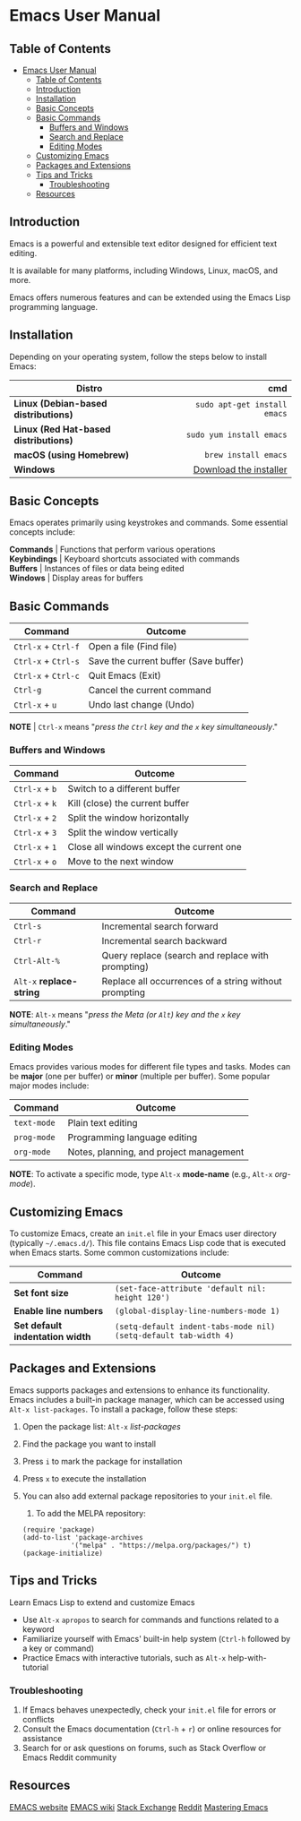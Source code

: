 # Emacs User Manual

## Table of Contents

- [Emacs User Manual](#emacs-user-manual)
  - [Table of Contents](#table-of-contents)
  - [Introduction](#introduction)
  - [Installation](#installation)
  - [Basic Concepts](#basic-concepts)
  - [Basic Commands](#basic-commands)
    - [Buffers and Windows](#buffers-and-windows)
    - [Search and Replace](#search-and-replace)
    - [Editing Modes](#editing-modes)
  - [Customizing Emacs](#customizing-emacs)
  - [Packages and Extensions](#packages-and-extensions)
  - [Tips and Tricks](#tips-and-tricks)
    - [Troubleshooting](#troubleshooting)
  - [Resources](#resources)

## Introduction

Emacs is a powerful and extensible text editor designed for efficient text editing.

It is available for many platforms, including Windows, Linux, macOS, and more.

Emacs offers numerous features and can be extended using the Emacs Lisp programming language.

## Installation

Depending on your operating system, follow the steps below to install Emacs:

|Distro|cmd|
|---|---:|
|**Linux (Debian-based distributions)** |  `sudo apt-get install emacs`|
|**Linux (Red Hat-based distributions)** |  `sudo yum install emacs`|
|**macOS (using Homebrew)** |  `brew install emacs`|
|**Windows** | [Download the installer] |

## Basic Concepts

Emacs operates primarily using keystrokes and commands. Some essential concepts include:

**Commands** |  Functions that perform various operations \
**Keybindings** |  Keyboard shortcuts associated with commands \
**Buffers** |  Instances of files or data being edited \
**Windows** |  Display areas for buffers

## Basic Commands

|Command|Outcome|
|---|---|
|`Ctrl-x` + `Ctrl-f`| Open a file (Find file)|
|`Ctrl-x` + `Ctrl-s`| Save the current buffer (Save buffer)|
|`Ctrl-x` + `Ctrl-c`| Quit Emacs (Exit)|
|`Ctrl-g`| Cancel the current command|
|`Ctrl-x` + `u`| Undo last change (Undo)|

**NOTE** |  `Ctrl-x` means "*press the `Ctrl` key and the `x` key simultaneously*."

### Buffers and Windows

|Command|Outcome|
|---|---|
|`Ctrl-x` + `b`| Switch to a different buffer|
|`Ctrl-x` + `k`| Kill (close) the current buffer|
|`Ctrl-x` + `2`| Split the window horizontally|
|`Ctrl-x` + `3`| Split the window vertically|
|`Ctrl-x` + `1`| Close all windows except the current one|
|`Ctrl-x` + `o`| Move to the next window|

### Search and Replace

|Command|Outcome|
|---|---|
|`Ctrl-s` | Incremental search forward|
|`Ctrl-r` | Incremental search backward|
|`Ctrl-Alt-%` | Query replace (search and replace with prompting)|
|`Alt-x` **replace-string** | Replace all occurrences of a string without prompting|

**NOTE**: `Alt-x` means "*press the Meta (or `Alt`) key and the `x` key simultaneously*."

### Editing Modes

Emacs provides various modes for different file types and tasks. Modes can be **major** (one per buffer) or **minor** (multiple per buffer). Some popular major modes include:

|Command|Outcome|
|---|---|
|`text-mode` |  Plain text editing|
|`prog-mode` |  Programming language editing|
|`org-mode` |  Notes, planning, and project management|

**NOTE**: To activate a specific mode, type `Alt-x` **mode-name** (e.g., `Alt-x` *org-mode*).

## Customizing Emacs

To customize Emacs, create an `init.el` file in your Emacs user directory (typically `~/.emacs.d/`). This file contains Emacs Lisp code that is executed when Emacs starts. Some common customizations include:

|Command|Outcome|
|---|---|
|**Set font size** | `(set-face-attribute 'default nil: height 120')`|
|**Enable line numbers** | `(global-display-line-numbers-mode 1)`|
|**Set default indentation width** | `(setq-default indent-tabs-mode nil)` `(setq-default tab-width 4)`|

## Packages and Extensions

Emacs supports packages and extensions to enhance its functionality. Emacs includes a built-in package manager, which can be accessed using `Alt-x list-packages`. To install a package, follow these steps:

1. Open the package list: `Alt-x` *list-packages*
2. Find the package you want to install
3. Press `i` to mark the package for installation
4. Press `x` to execute the installation
5. You can also add external package repositories to your `init.el` file.
   1. To add the MELPA repository:

    ```elisp
    (require 'package)
    (add-to-list 'package-archives
                '("melpa" . "https://melpa.org/packages/") t)
    (package-initialize)
    ```

## Tips and Tricks

Learn Emacs Lisp to extend and customize Emacs

- Use `Alt-x` `apropos` to search for commands and functions related to a keyword
- Familiarize yourself with Emacs' built-in help system (`Ctrl-h` followed by a key or command)
- Practice Emacs with interactive tutorials, such as `Alt-x` help-with-tutorial

### Troubleshooting

1. If Emacs behaves unexpectedly, check your `init.el` file for errors or conflicts
2. Consult the Emacs documentation (`Ctrl-h` + `r`) or online resources for assistance
3. Search for or ask questions on forums, such as Stack Overflow or Emacs Reddit community

## Resources

[EMACS website]
[EMACS wiki]
[Stack Exchange]
[Reddit]
[Mastering Emacs]

[EMACS website]: <https://www.gnu.org/software/emacs/> "Official Emacs website"
[EMACS wiki]: <https://www.emacswiki.org/> "Emacs Wiki"
[Stack Exchange]: <https://emacs.stackexchange.com/> "Emacs Stack Exchange"
[Reddit]: <https://www.reddit.com/r/emacs/> "Emacs Reddit community"
[Mastering Emacs]: <https://www.masteringemacs.org/> "Mastering Emacs (book)"
[Download the installer]: <https://www.gnu.org/software/emacs/download.html> "Download the installer for Windows"
